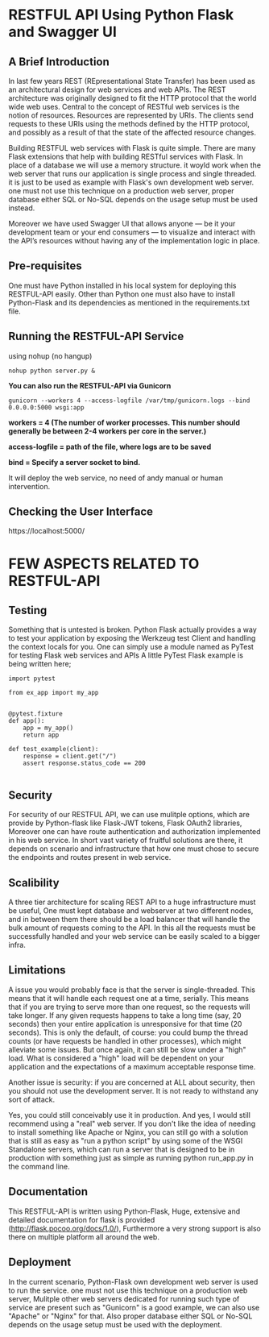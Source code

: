 # RESTFUL API Using Python Flask and Swagger UI


## A Brief Introduction

In last few years REST (REpresentational State Transfer) has been used as an architectural design for web services and web APIs. The REST architecture was originally designed to fit the HTTP protocol that the world wide web uses.
Central to the concept of RESTful web services is the notion of resources. Resources are represented by URIs. The clients send requests to these URIs using the methods defined by the HTTP protocol, and possibly as a result of that the state of the affected resource changes.

Building RESTFUL web services with Flask is quite simple. There are many Flask extensions that help with building RESTful services with Flask. In place of a database we will use a memory structure. it woyld work when the web server that runs our application is single process and single threaded. it is just to be used as example with Flask's own development web server. one must not use this technique on a production web server, proper database either SQL or No-SQL depends on the usage setup must be used instead.

Moreover we have used Swagger UI that allows anyone — be it your development team or your end consumers — to visualize and interact with the API’s resources without having any of the implementation logic in place.


## Pre-requisites

One must have Python installed in his local system for deploying this RESTFUL-API easily. Other than Python one must also have to install Python-Flask and its dependencies as mentioned in the requirements.txt file.


## Running the RESTFUL-API Service

using nohup (no hangup) 
```
nohup python server.py &
```

**You can also run the RESTFUL-API via Gunicorn**

```
gunicorn --workers 4 --access-logfile /var/tmp/gunicorn.logs --bind 0.0.0.0:5000 wsgi:app
``` 

**workers = 4 (The number of worker processes. This number should generally be between 2-4 workers per core in the server.)**

**access-logfile = path of the file, where logs are to be saved**

**bind = Specify a server socket to bind.**

It will deploy the web service, no need of andy manual or human intervention. 


## Checking the User Interface

https://localhost:5000/


# FEW ASPECTS RELATED TO RESTFUL-API

## Testing

Something that is untested is broken. Python Flask actually provides a way to test your application by exposing the Werkzeug test Client and handling the context locals for you. One can simply use a module named as PyTest for testing Flask web services and APIs
A little PyTest Flask example is being written here;

```
import pytest

from ex_app import my_app


@pytest.fixture
def app():
    app = my_app()
    return app

def test_example(client):
    response = client.get("/")
    assert response.status_code == 200


```

## Security

For security of our RESTFUL API, we can use mulitple options, which are provide by Python-flask like Flask-JWT tokens, Flask OAuth2 libraries, Moreover one can have route authentication and authorization implemented in his web service.
In short vast variety of fruitful solutions are there, it depends on scenario and infrastructure that how one must chose to secure the endpoints and routes present in web service.

## Scalibility

A three tier architecture for scaling REST API to a huge infrastructure must be useful, One must kept database and webserver at two different nodes, and in between them there should be a load balancer that will handle the bulk amount of requests coming to the API. In this all the requests must be successfully handled and your web service can be easily scaled to a bigger infra.

## Limitations

A issue you would probably face is that the server is single-threaded. This means that it will handle each request one at a time, serially. This means that if you are trying to serve more than one request, so the requests will take longer. If any given requests happens to take a long time (say, 20 seconds) then your entire application is unresponsive for that time (20 seconds). This is only the default, of course: you could bump the thread counts (or have requests be handled in other processes), which might alleviate some issues. But once again, it can still be slow under a "high" load. What is considered a "high" load will be dependent on your application and the expectations of a maximum acceptable response time.

Another issue is security: if you are concerned at ALL about security, then you should not use the development server. It is not ready to withstand any sort of attack.

Yes, you could still conceivably use it in production. And yes, I would still recommend using a "real" web server. If you don't like the idea of needing to install something like Apache or Nginx, you can still go with a solution that is still as easy as "run a python script" by using some of the WSGI Standalone servers, which can run a server that is designed to be in production with something just as simple as running python run_app.py in the command line.

## Documentation

This RESTFUL-API is written using Python-Flask, Huge, extensive and detailed documentation for flask is provided (http://flask.pocoo.org/docs/1.0/), Furthermore a very strong support is also there on multiple platform all around the web.

## Deployment

In the current scenario, Python-Flask own development web server is used to run the service. one must not use this technique on a production web server, Mulitple other web servers dedicated for running such type of service are present such as "Gunicorn" is a good example, we can also use "Apache" or "Nginx" for that. Also proper database either SQL or No-SQL depends on the usage setup must be used with the deployment.
